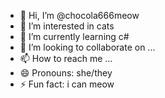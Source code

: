 - 👋 Hi, I’m @chocola666meow
- 👀 I’m interested in cats
- 🌱 I’m currently learning c#
- 💞️ I’m looking to collaborate on ...
- 📫 How to reach me ...
- 😄 Pronouns: she/they
- ⚡ Fun fact: i  can meow

<!---
chocola666meow/chocola666meow is a ✨ special ✨ repository because its `README.md` (this file) appears on your GitHub profile.
You can click the Preview link to take a look at your changes.
--->
